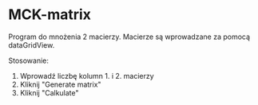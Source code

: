 # MCK-matrix

Program do mnożenia 2 macierzy.
Macierze są wprowadzane za pomocą dataGridView.

Stosowanie:
1) Wprowadź liczbę kolumn 1. i 2. macierzy
2) Kliknij "Generate matrix"
3) Kliknij "Calkulate"
